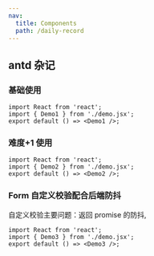 ```yaml
---
nav:
  title: Components
  path: /daily-record
---
```


## antd 杂记

### 基础使用

```tsx
import React from 'react';
import { Demo1 } from './demo.jsx';
export default () => <Demo1 />;
```

### 难度+1 使用

```tsx
import React from 'react';
import { Demo2 } from './demo.jsx';
export default () => <Demo2 />;
```

### Form 自定义校验配合后端防抖

自定义校验主要问题：返回 promise 的防抖,

```tsx
import React from 'react';
import { Demo3 } from './demo.jsx';
export default () => <Demo3 />;
```
